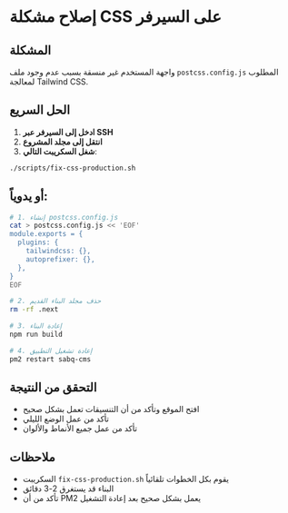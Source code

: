 # إصلاح مشكلة CSS على السيرفر

## المشكلة
واجهة المستخدم غير منسقة بسبب عدم وجود ملف `postcss.config.js` المطلوب لمعالجة Tailwind CSS.

## الحل السريع

1. **ادخل إلى السيرفر عبر SSH**
2. **انتقل إلى مجلد المشروع**
3. **شغل السكريبت التالي**:

```bash
./scripts/fix-css-production.sh
```

## أو يدوياً:

```bash
# 1. إنشاء postcss.config.js
cat > postcss.config.js << 'EOF'
module.exports = {
  plugins: {
    tailwindcss: {},
    autoprefixer: {},
  },
}
EOF

# 2. حذف مجلد البناء القديم
rm -rf .next

# 3. إعادة البناء
npm run build

# 4. إعادة تشغيل التطبيق
pm2 restart sabq-cms
```

## التحقق من النتيجة
- افتح الموقع وتأكد من أن التنسيقات تعمل بشكل صحيح
- تأكد من عمل الوضع الليلي
- تأكد من عمل جميع الأنماط والألوان

## ملاحظات
- السكريبت `fix-css-production.sh` يقوم بكل الخطوات تلقائياً
- البناء قد يستغرق 2-3 دقائق
- تأكد من أن PM2 يعمل بشكل صحيح بعد إعادة التشغيل 